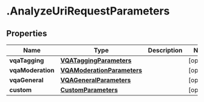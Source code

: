 # .AnalyzeUriRequestParameters

## Properties

Name | Type | Description | Notes
------------ | ------------- | ------------- | -------------
**vqaTagging** | [**VQATaggingParameters**](VQATaggingParameters.md) |  | [optional] 
**vqaModeration** | [**VQAModerationParameters**](VQAModerationParameters.md) |  | [optional] 
**vqaGeneral** | [**VQAGeneralParameters**](VQAGeneralParameters.md) |  | [optional] 
**custom** | [**CustomParameters**](CustomParameters.md) |  | [optional] 


